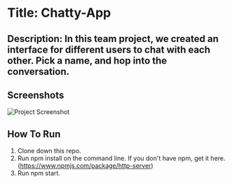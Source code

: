 # Title: Chatty-App 

## Description: In this team project, we created an interface for different users to chat with each other. Pick a name, and hop into the conversation.  

## Screenshots
![Project Screenshot](https://i.imgur.com/yrS7uKH.png)


## How To Run
1. Clone down this repo.
1. Run npm install on the command line. If you don't have npm, get it here. (https://www.npmjs.com/package/http-server) 
1. Run npm start.
